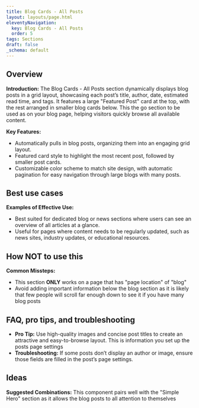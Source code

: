 ```yaml
---
title: Blog Cards - All Posts
layout: layouts/page.html
eleventyNavigation:
  key: Blog Cards - All Posts
  order: 5
tags: Sections
draft: false
_schema: default
---
```

## Overview
**Introduction:** The Blog Cards - All Posts section dynamically displays blog posts in a grid layout, showcasing each post’s title, author, date, estimated read time, and tags. It features a large "Featured Post" card at the top, with the rest arranged in smaller blog cards below. This the go section to be used as on your blog page, helping visitors quickly browse all available content.

**Key Features:** 
- Automatically pulls in blog posts, organizing them into an engaging grid layout.
- Featured card style to highlight the most recent post, followed by smaller post cards.
- Customizable color scheme to match site design, with automatic pagination for easy navigation through large blogs with many posts.

## Best use cases
**Examples of Effective Use:** 
- Best suited for dedicated blog or news sections where users can see an overview of all articles at a glance.
- Useful for pages where content needs to be regularly updated, such as news sites, industry updates, or educational resources.

## How **NOT** to use this
**Common Missteps:** 
- This section **ONLY** works on a page that has "page location" of "blog"
- Avoid adding important information below the blog section as it is likely that few people will scroll far enough down to see it if you have many blog posts

## FAQ, pro tips, and troubleshooting
- **Pro Tip:** Use high-quality images and concise post titles to create an attractive and easy-to-browse layout. This is information you set up the posts page settings
- **Troubleshooting:** If some posts don’t display an author or image, ensure those fields are filled in the post’s page settings.

## Ideas
**Suggested Combinations:** This component pairs well with the "Simple Hero" section as it allows the blog posts to all attention to themselves
